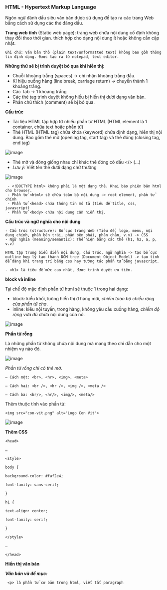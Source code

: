 ### HTML - Hypertext Markup Language

Ngôn ngữ đánh dấu siêu văn bản được sử dụng để tạo ra các trang Web bằng cách sử dụng các thẻ đáng dấu.

**Trang web tĩnh** (Static web page): trang web chứa nội dung cố định không thay đổi theo thời gian. thích hợp cho dạng nội dung ít hoặc không cần cập nhật.

```
Ghi chú: Văn bản thô (plain text/unformatted text) không bao gồm thông tin định dạng. Được tạo ra từ notepad, text editor.
```

**Những thứ sẽ bị trình duyệt bỏ qua khi hiển thị:**

 - Chuỗi khoảng trắng (spaces) -> chỉ nhận khoảng trắng đầu.
 - Kí hiệu xuống hàng (line break, carriage return) -> chuyển thành 1 khoảng trắng.
 - Các Tab -> 1 khoảng trắng
 - Các thẻ tag trình duyệt không hiểu bị hiển thị dưới dạng văn bản.
 - Phần chú thích (comment) sẽ bị bỏ qua.

**Cấu trúc**

 - Tài liệu HTML tập hợp từ nhiều phần tử HTML (HTML element là 1 container, chứa text hoặc phần tử)
 - Thẻ HTML (HTML tag) chứa khóa (keyword) chứa định dạng, hiển thị nội dung. Bao gồm thẻ mở (opening tag, start tag) và thẻ đóng (closing tag, end tag)
 
 ![image](https://user-images.githubusercontent.com/69178270/147305063-c00d02a1-ea6d-44d3-9de1-7fb7ebf87ca5.png)

 - Thẻ mở và đóng giống nhau chỉ khác thẻ đóng có dấu </> (<html>...</html>)
 - _Lưu ý:_ Viết tên thẻ dưới dạng chữ thường

![image](https://user-images.githubusercontent.com/69178270/147305382-d3e2a649-cbf8-4346-9af1-71fd23b9a1d5.png)

```
 - <!DOCTYPE html> không phải là một dạng thẻ. Khai báo phiên bản html cho browser.
 - Phần tử <html> sẽ chứa toàn bộ nội dung -> root element, phần tử chính
 - Phần tử <head> chứa thông tin mô tả (tiêu đề title, css, javascript)
 - Phần tử <body> chứa nội dung cần hiển thị.
```

**Cấu trúc và ngữ nghĩa cho nội dung**
 
 ```
 - Cấu trúc (structure): Bố cục trang Web (Tiêu đề, logo, menu, nội dung chính, phần bên trái, phần bên phải, phân chân, v.v) -> CSS
 - Ngữ nghĩa (meaning/semantic): Thể hiện bằng các thẻ (h1, h2, a, p, v.v)
 
 HTML tập trung biểu diễn nội dung, cấu trúc, ngữ nghĩa -> tạo bố cục outline hợp lý tạo thành DOM tree (Document Object Model) -> tạo tính dễ dàng khi trang trí bắng css hay tướng tác phần tử bằng javascript.
 
 - <h1> là tiêu đề mức cao nhất, được trình duyệt ưu tiên.
 ```
 
**block và inline**
 
 Tại chế độ mặc định phần tử html sẽ thuộc 1 trong hai dạng:
 
  - block: kiểu khối, luông hiển thị ở hàng mới, _chiếm toàn bộ chiểu rộng của phần tử cha_.
  - inline: kiểu nội tuyến, trong hàng, không yêu cầu xuống hàng, _chiếm độ rộng vừa đủ_ chứa nội dung của nó.

 ![image](https://user-images.githubusercontent.com/69178270/147307435-21be842c-865b-4bec-89a8-11cd99e7a8a1.png)

**Phẩn tử rỗng**

 Là những phần tử không chứa nội dung mà mang theo chỉ dẫn cho một nhiệm vụ nào đó.
 
 ![image](https://user-images.githubusercontent.com/69178270/147307963-b711d78b-1c1b-4564-a912-2b833d6bfcb5.png)

_Phần tử rổng chỉ có thẻ mở._
 
 ```
– Cách một: <br>, <hr>, <img>, <meta>

– Cách hai: <br />, <hr />, <img />, <meta />

– Cách ba: <br/>, <hr/>, <img/>, <meta/>
```
 
Thêm thuộc tính vào phần tử: 
 
 ```
 <img src="con-vit.png" alt="Logo Con Vit">
 ```
 
 ![image](https://user-images.githubusercontent.com/69178270/147309372-b9fb16b3-c2fa-452c-a3d1-51d58b413e1c.png)

 **Thêm CSS**
 
 ```
<head>

…

<style>

body {

background-color: #faf2e4;

font-family: sans-serif;

}

h1 {

text-align: center;

font-family: serif;

}

</style>

…

</head>
 ```
 
 **Hiển thị văn bản**
 
 **_Văn bản và đề mục:_**
 
 ```
  <p> là phần tử cơ bản trong html, viết tắt paragraph
 ```
 
 
 
 
 
 
